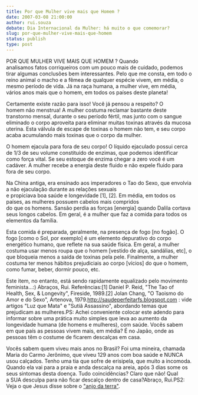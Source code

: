 ```yaml
---
title: Por que Mulher vive mais que Homem ?
date: 2007-03-08 21:00:00
author: rui.souza
debate: Dia Internacional da Mulher: há muito o que comemorar?
slug: por-que-mulher-vive-mais-que-homem
status: publish 
type: post
---
```


POR QUE MULHER VIVE MAIS QUE HOMEM ? Quando  
analisamos fatos corriqueiros com um pouco mais de cuidado, podemos tirar algumas conclusões bem interessantes. Pelo que me consta, em todo o reino animal o macho e a fêmea de qualquer espécie vivem, em média, o mesmo período de vida. Já na raça humana, a mulher vive, em média, vários anos mais que o homem, em todos os países deste planeta!  
  
Certamente existe razão para isso! Você já pensou a respeito? O  
homem não menstrua! A mulher costuma reclamar bastante deste transtorno mensal, durante o seu período fértil, mas junto com o sangue eliminado o corpo aproveita para eliminar muitas toxinas através da mucosa uterina. Esta válvula de escape de toxinas o homem não tem, e seu corpo acaba acumulando mais toxinas que o corpo da mulher.   
  
O homem ejacula para fora de seu corpo! O líquido ejaculado possui cerca de 1/3 de seu volume constituído de enzimas, que podemos identificar como força vital. Se seu estoque de enzima chegar a zero você é um cadáver. A mulher recebe a energia deste fluido e não expele fluido para fora de seu corpo.  
  
Na China antiga, era ensinado aos imperadores o Tao do Sexo, que envolvia a não ejaculação durante as relações sexuais  
e propiciava boa saúde e longevidade [1], [2]. Em média, em todos os países, as mulheres possuem cabelos mais compridos  
do que os homens. Sansão perdia as forças [energia] quando Dalila cortava seus longos cabelos. Em geral, é a mulher que faz a comida para todos os elementos da família.  
  
Esta comida é preparada, geralmente, na presença de fogo [no fogão]. O fogo [como o Sol, por exemplo] é um elemento depurativo do corpo energético humano, que reflete na sua saúde física. Em geral, a mulher costuma usar menos roupa que o homem [vestido de alça, sandálias, etc], o que bloqueia menos a saída de toxinas pela pele. Finalmente, a mulher costuma ter menos hábitos prejudiciais ao corpo [vícios] do que o homem, como fumar, beber, dormir pouco, etc.  
  
Este item, no entanto, está sendo rapidamente equalizado pelo movimento feminista...:) Abraços, Rui. Referências:[1] Daniel P. Reid, "The Tao of Health, Sex, & Longevity", Fireside, 1989.[2] Jolan Chang, "O Taoismo do Amor e do Sexo", Artenova, 1979.http://saudeperfeitarfs.blogspot.com : vide artigos "Luz que Mata" e "Sutiã Assassino", abordando temas que prejudicam as mulheres.PS: Achei conveniente colocar este adendo para informar sobre uma prática muito simples que leva ao aumento da longevidade humana (de homens e mulheres), com saúde. Vocês sabem em que país as pessoas vivem mais, em média? É no Japão, onde as pessoas têm o costume de ficarem descalças em casa.  
  
Vocês sabem quem viveu mais anos no Brasil? Foi uma mineira, chamada Maria do Carmo Jerônimo, que viveu 129 anos com boa saúde e NUNCA usou calçados. Tenho uma tia que sofre de erisipela, que muito a incomoda. Quando ela vai para a praia e anda descalça na areia, após 3 dias some os seus sintomas desta doença. Tudo coincidências? Claro que não! Qual  
a SUA desculpa para não ficar descalço dentro de casa?Abraço, Rui.PS2: Veja o que Jesus disse sobre o ["anjo da terra"](http://perfecthealth-rui.blogspot.com). 
